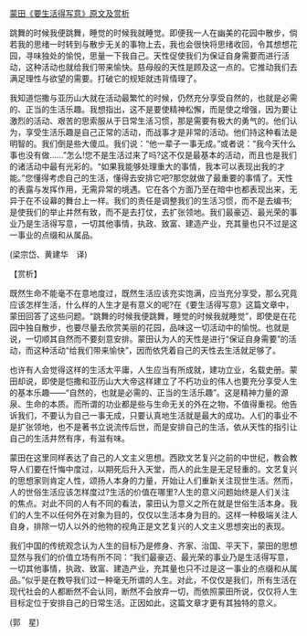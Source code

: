 [蒙田《要生活得写意》原文及赏析](https://www.vrrw.net/wx/12086.html)

跳舞的时候我便跳舞，睡觉的时候我就睡觉。即便我一人在幽美的花园中散步，倘若我的思绪一时转到与散步无关的事物上去，我也会很快将思绪收回，令其想想花园，寻味独处的愉悦，思量一下我自己。天性促使我们为保证自身需要而进行活动，这种活动也就给我们带来愉快。慈母般的天性是顾及这一点的。它推动我们去满足理性与欲望的需要。打破它的规矩就违背情理了。

我知道恺撒与亚历山大就在活动最繁忙的时候，仍然充分享受自然的，也就是必需的、正当的生活乐趣。我想指出，这不是要使精神松懈，而是使之增强，因为要让激烈的活动、艰苦的思索服从于日常生活习惯，那是需要有极大的勇气的。他们认为，享受生活乐趣是自己正常的活动，而战事才是非常的活动。他们持这种看法是明智的。我们倒是些大傻瓜。我们说：“他一辈子一事无成。”或者说：“我今天什么事也没有做……”怎么!您不是生活过来了吗?这不仅是最基本的活动，而且也是我们的诸活动中最有光彩的。“如果我能够处理重大的事情，我本可以表现出我的才能。”您懂得考虑自己的生活，懂得去安排它吧?那您就做了最重要的事情了。天性的表露与发挥作用，无需异常的境遇。它在各个方面乃至在暗中也都表现出来，无异于在不设幕的舞台上一样。我们的责任是调整我们的生活习惯，而不是去编书;是使我们的举止井然有致，而不是去打仗，去扩张领地。我们最豪迈、最光荣的事业乃是生活得写意，一切其他事情，执政、致富、建造产业，充其量也只不过是这一事业的点缀和从属品。

(梁宗岱、黄建华　译)



【赏析】

既然生命不能毫不在意地度过，既然生活应该充实饱满，应当充分享受，那么究竟应该怎样生活，什么样的人生才是有意义的呢?在《要生活得写意》这篇文章中，蒙田回答了这些问题。“跳舞的时候我便跳舞，睡觉的时候我就睡觉”，即使是在花园中独自散步，也要尽量去欣赏美丽的花园，品味这一切活动中的愉悦。也就是说，一切顺其自然而不要刻意安排。蒙田认为人的天性是进行“保证自身需要”的活动，而这种活动“给我们带来愉快”，因而依凭着自己的天性去生活就足够了。

也许有人会觉得这样的生活太平庸，人生应当有所成就，建功立业，名载史册。蒙田却说，即使是恺撒和亚历山大大帝这样建立了不朽功业的伟人也要充分享受人生的基本乐趣——“自然的，也就是必需的、正当的生活乐趣”。这是精神力量的源泉、生命的本质。而所谓的功业都是些与生命无关的外在之物，不值得重视。他告诉我们，不要认为自己一事无成，只要认真地生活就是最大的成功。人们的事业不是扩张领地，也不是著书立说流传后世，而是安排自己的生活，依从天性的指引让自己的生活井然有序，有滋有味。

蒙田在这里同样表达了自己的人文主义思想。西欧文艺复兴之前的中世纪，教会教导人们要在忏悔中度过，以期死后升入天堂，而人的此生是无足轻重的。文艺复兴的思想家则肯定人性，颂扬人本身的力量，开始让人们重新关注现世生活。然而，人的世俗生活应该怎样度过?生活的价值在哪里?人生的意义问题始终是人们关注的焦点。对此不同的人有不同的看法，蒙田认为意义之所在就是世俗生活本身。我们的人生不以任何外在对象为目的，仅仅以生活本身为目的。这样一种极端关注人自身，排除一切人以外的他物的视角正是文艺复兴的人文主义思想突出的表现。

我们中国的传统观念认为人生的目标乃是修身、齐家、治国、平天下，蒙田的思想显然与我们的价值立场有所不同：“我们最豪迈、最光荣的事业乃是生活得写意，一切其他事情，执政、致富、建造产业，充其量也只不过是这一事业的点缀和从属品。”似乎是在教导我们过一种毫无所谓的人生。对此，不仅仅是我们，所有生活在现代社会的人都断然不会认同，断然不会放弃一切，而依照蒙田所说，仅仅将人生目标定位于安排自己的日常生活。正因如此，这篇文章才更有其独特的意义。

(郭　星)

